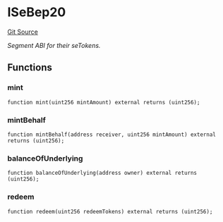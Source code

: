 # ISeBep20
[Git Source](https://github.com/bob-collective/bob/blob/1abe7d0a95cbaa62e47217036600733eae5f19f9/src/gateway/strategy/SegmentStrategy.sol)

*Segment ABI for their seTokens.*


## Functions
### mint


```solidity
function mint(uint256 mintAmount) external returns (uint256);
```

### mintBehalf


```solidity
function mintBehalf(address receiver, uint256 mintAmount) external returns (uint256);
```

### balanceOfUnderlying


```solidity
function balanceOfUnderlying(address owner) external returns (uint256);
```

### redeem


```solidity
function redeem(uint256 redeemTokens) external returns (uint256);
```

